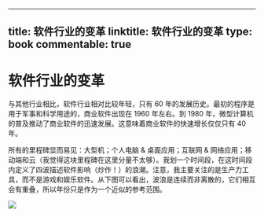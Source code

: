 
---
title: 软件行业的变革
linktitle: 软件行业的变革
type: book
commentable: true
---

# 软件行业的变革

与其他行业相比，软件行业相对比较年轻，只有 60 年的发展历史。最初的程序是用于军事和科学用途的，商业软件出现在 1960 年左右。到 1980 年，微型计算机的普及推动了商业软件的迅速发展。这意味着商业软件的快速增长仅仅只有 40 年。

所有的里程碑显而易见：大型机；个人电脑 & 桌面应用；互联网 & 网络应用；移动端和云（我觉得这块里程碑在这里分量不太够）。我划一个时间段，在这时间段内定义了四波描述软件影响（炒作！）的浪潮。注意，我主要关注的是生产力工具，而不是游戏和娱乐软件。从下图可以看出，波浪是连续而非离散的，它们相互会有重叠，所以年份只是作为一个近似的参考范围。

![](https://s1.ax1x.com/2020/07/25/aS56Fe.md.png)


    